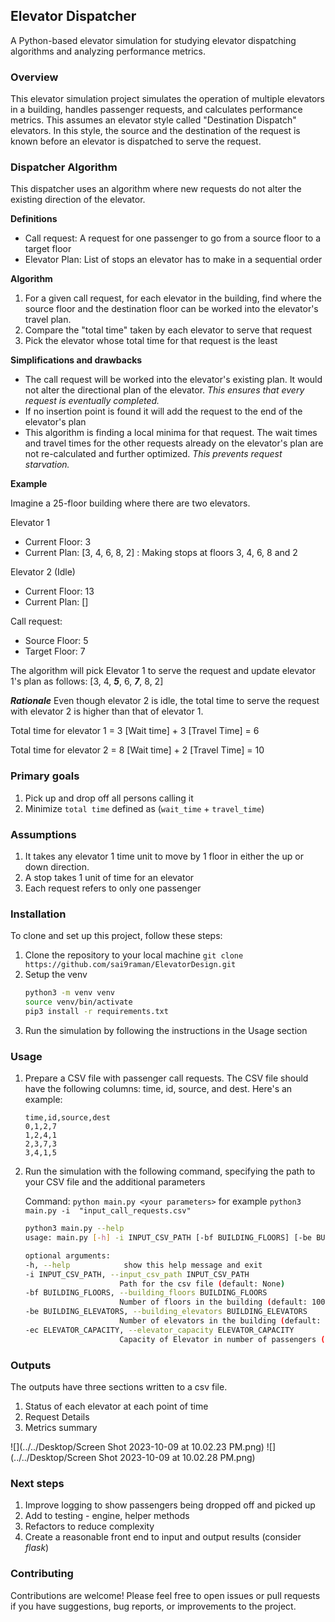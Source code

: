 ## Elevator Dispatcher

A Python-based elevator simulation for studying elevator dispatching algorithms and analyzing performance metrics.

### Overview

This elevator simulation project simulates the operation of multiple elevators in a building, handles passenger
requests, and calculates performance metrics. This assumes an elevator style called "Destination Dispatch" elevators. In
this style, the source and the destination of the request is known before an elevator is dispatched to serve the
request.

### Dispatcher Algorithm

This dispatcher uses an algorithm where new requests do not alter the existing direction of the elevator.

**Definitions**

- Call request: A request for one passenger to go from a source floor to a target floor
- Elevator Plan: List of stops an elevator has to make in a sequential order

**Algorithm**

1. For a given call request, for each elevator in the building, find where the source floor and the destination floor
   can be worked into the elevator's travel plan.
2. Compare the "total time" taken by each elevator to serve that request
3. Pick the elevator whose total time for that request is the least

**Simplifications and drawbacks**

- The call request will be worked into the elevator's existing plan. It would not alter the directional plan of the
  elevator. _This ensures that every request is eventually completed._
- If no insertion point is found it will add the request to the end of the elevator's plan
- This algorithm is finding a local minima for that request. The wait times and travel times for the other requests
  already on the elevator's plan are not re-calculated and further optimized. _This prevents request starvation._

**Example**

Imagine a 25-floor building where there are two elevators. 

Elevator 1

- Current Floor: 3
- Current Plan: [3, 4, 6, 8, 2] : Making stops at floors 3, 4, 6, 8 and 2

Elevator 2 (Idle)

- Current Floor: 13
- Current Plan: []

Call request:

- Source Floor: 5
- Target Floor: 7

The algorithm will pick Elevator 1 to serve the request and update elevator 1's plan as follows:
[3, 4, **_5_**, 6, **_7_**, 8, 2]

**_Rationale_**
Even though elevator 2 is idle, the total time to serve the request with elevator 2 is higher than that of elevator 1.

Total time for elevator 1 = 3 [Wait time] + 3 [Travel Time] = 6

Total time for elevator 2 = 8 [Wait time] + 2 [Travel Time] = 10

### Primary goals

1. Pick up and drop off all persons calling it
2. Minimize `total time` defined as (`wait_time` + `travel_time`)

### Assumptions

1. It takes any elevator 1 time unit to move by 1 floor in either the up or down direction.
2. A stop takes 1 unit of time for an elevator
3. Each request refers to only one passenger

### Installation

To clone and set up this project, follow these steps:

1. Clone the repository to your local machine
   `git clone https://github.com/sai9raman/ElevatorDesign.git`
2. Setup the venv
   ```bash
   python3 -m venv venv
   source venv/bin/activate
   pip3 install -r requirements.txt
   ```
4. Run the simulation by following the instructions in the Usage section

### Usage

1. Prepare a CSV file with passenger call requests. The CSV file should have the following columns: time, id, source,
   and dest. Here's an example:
    ```csv
    time,id,source,dest
    0,1,2,7
    1,2,4,1
    2,3,7,3
    3,4,1,5
    ```

2. Run the simulation with the following command, specifying the path to your CSV file and the additional parameters

   Command: `python main.py <your parameters>` for example `python3 main.py -i  "input_call_requests.csv" `

   ```bash
   python3 main.py --help
   usage: main.py [-h] -i INPUT_CSV_PATH [-bf BUILDING_FLOORS] [-be BUILDING_ELEVATORS] [-ec ELEVATOR_CAPACITY]
   
   optional arguments:
   -h, --help            show this help message and exit
   -i INPUT_CSV_PATH, --input_csv_path INPUT_CSV_PATH
                        Path for the csv file (default: None)
   -bf BUILDING_FLOORS, --building_floors BUILDING_FLOORS
                        Number of floors in the building (default: 100)
   -be BUILDING_ELEVATORS, --building_elevators BUILDING_ELEVATORS
                        Number of elevators in the building (default: 10)
   -ec ELEVATOR_CAPACITY, --elevator_capacity ELEVATOR_CAPACITY
                        Capacity of Elevator in number of passengers (default: 10)
   ```

### Outputs

The outputs have three sections written to a csv file. 
1. Status of each elevator at each point of time 
2. Request Details
3. Metrics summary 

![](../../Desktop/Screen Shot 2023-10-09 at 10.02.23 PM.png)
![](../../Desktop/Screen Shot 2023-10-09 at 10.02.28 PM.png)

### Next steps

1. Improve logging to show passengers being dropped off and picked up
2. Add to testing - engine, helper methods
3. Refactors to reduce complexity
4. Create a reasonable front end to input and output results (consider _flask_)

### Contributing

Contributions are welcome! Please feel free to open issues or pull requests if you have suggestions, bug reports, or
improvements to the project.
